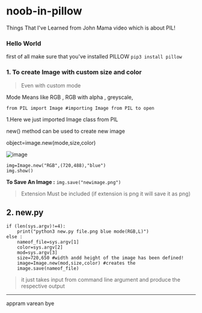 # noob-in-pillow
Things That I've Learned from John Mama video which is about PIL! 

### Hello World 

first of all 
make sure that you've installed PILLOW 
`pip3 install pillow`

### 1. To create Image  with custom size and color 
> Even with custom mode 

Mode Means like RGB , RGB with alpha , greyscale,


```
from PIL import Image #importing Image from PIL to open 
```
1.Here we just imported Image class from PIL

new() method can be used to create new image

object=image.new(mode,size,color)

![image](https://user-images.githubusercontent.com/72292872/157695840-1362664f-0726-4a61-9708-f8674d515139.png)


```from PIL import Image
img=Image.new("RGB",(720,488),"blue")
img.show()
```

**To Save An Image :**
`img.save("newimage.png")`
>Extension Must be included (if extension is png it will save it as png)

## 2. new.py

```
if (len(sys.argv)!=4):
	print("python3 new.py file.png blue mode(RGB,L)")
else :
	nameof_file=sys.argv[1]
	color=sys.argv[2]
	mod=sys.argv[3]
	size=720,650 #width andd height of the image has been defined!
	image=Image.new(mod,size,color) #creates the 
	image.save(nameof_file)
```
> it just takes  input from command line argument and produce the respective output

---

appram varean bye 
